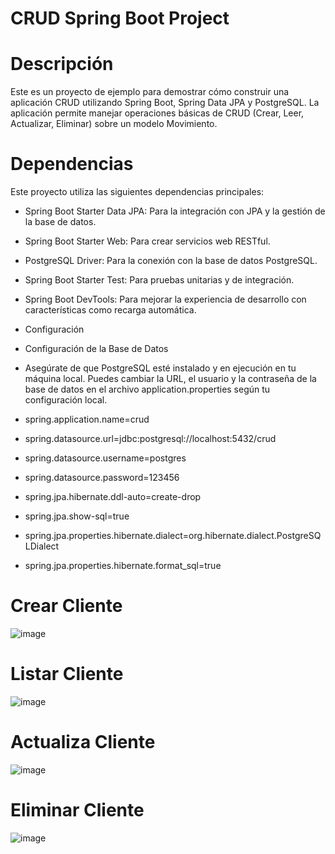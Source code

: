 # CRUD Spring Boot Project
# Descripción
Este es un proyecto de ejemplo para demostrar cómo construir una aplicación CRUD utilizando Spring Boot, Spring Data JPA y PostgreSQL. La aplicación permite manejar operaciones básicas de CRUD (Crear, Leer, Actualizar, Eliminar) sobre un modelo Movimiento.

# Dependencias
Este proyecto utiliza las siguientes dependencias principales:

- Spring Boot Starter Data JPA: Para la integración con JPA y la gestión de la base de datos.
- Spring Boot Starter Web: Para crear servicios web RESTful.
- PostgreSQL Driver: Para la conexión con la base de datos PostgreSQL.
- Spring Boot Starter Test: Para pruebas unitarias y de integración.
- Spring Boot DevTools: Para mejorar la experiencia de desarrollo con características como recarga automática.
- Configuración
- Configuración de la Base de Datos
- Asegúrate de que PostgreSQL esté instalado y en ejecución en tu máquina local. Puedes cambiar la URL, el usuario y la contraseña de la base de datos en el archivo application.properties según tu configuración local.
  
- spring.application.name=crud
- spring.datasource.url=jdbc:postgresql://localhost:5432/crud
- spring.datasource.username=postgres
- spring.datasource.password=123456
- spring.jpa.hibernate.ddl-auto=create-drop
- spring.jpa.show-sql=true
- spring.jpa.properties.hibernate.dialect=org.hibernate.dialect.PostgreSQLDialect
- spring.jpa.properties.hibernate.format_sql=true


# Crear Cliente
![image](https://github.com/user-attachments/assets/c3e3bcc0-00d5-41b6-a248-2b660adca670)
# Listar Cliente
![image](https://github.com/user-attachments/assets/5b423882-2343-4148-8830-f0b0c99200c4)
# Actualiza Cliente
![image](https://github.com/user-attachments/assets/4a8deb6d-3d6c-4813-bd2d-723daf760122)
# Eliminar Cliente
![image](https://github.com/user-attachments/assets/38d22eea-8c11-40d1-bedc-1d82444e2767)

